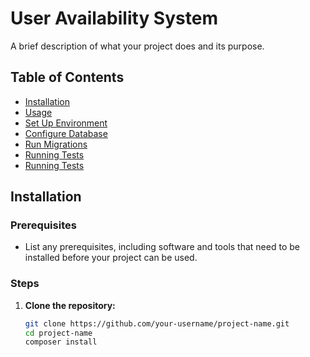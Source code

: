 # User Availability System

A brief description of what your project does and its purpose.

## Table of Contents

- [Installation](#installation)
- [Usage](#usage)
- [Set Up Environment](#set-environment)
- [Configure Database](#set-environment)
- [Run Migrations](#set-environment)
- [Running Tests](#running-tests)
- [Running Tests](#running-tests)

## Installation

### Prerequisites

- List any prerequisites, including software and tools that need to be installed before your project can be used.

### Steps

1. **Clone the repository:**

   ```bash
   git clone https://github.com/your-username/project-name.git
   cd project-name
   composer install

